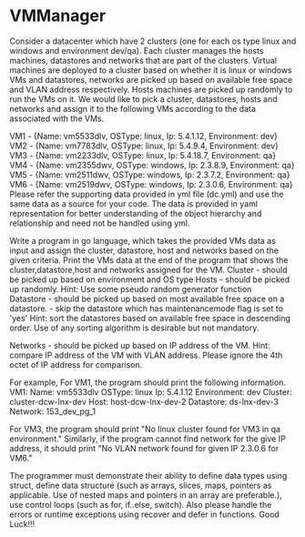 # VMManager

Consider a datacenter which have 2 clusters (one for each os type linux and windows and environment dev/qa). Each cluster manages the hosts machines, datastores and networks that are part of the clusters. Virtual machines are deployed to a cluster based on whether it is linux or windows VMs and datastores, networks are picked up based on available free space and VLAN address respectively. Hosts machines are picked up randomly to run the VMs on it.
We would like to pick a cluster,  datastores, hosts and networks and assign it to the following VMs according to the data associated with the VMs.

VM1 - {Name: vm5533dlv, OSType: linux, Ip: 5.4.1.12, Environment: dev}      
VM2 - {Name: vm7783dlv, OSType: linux, Ip: 5.4.9.4, Environment: dev}      
VM3 - {Name: vm2233dlv, OSType: linux, Ip: 5.4.18.7, Environment: qa}     
VM4 - {Name: vm2355dwv, OSType: windows, Ip: 2.3.8.9, Environment: qa}      
VM5 - {Name: vm2511dwv, OSType: windows, Ip: 2.3.7.2, Environment: qa}      
VM6 - {Name: vm2519dwv, OSType: windows, Ip: 2.3.0.6, Environment: qa}  
Please refer the supporting data provided in yml file (dc.yml) and use the same data as a source for your code. The data is provided in yaml representation for better understanding of the object hierarchy and relationship and need not be handled using yml.    


Write a program in go language, which takes the provided VMs data as input and assign the cluster, datastore, host and networks based on the given criteria. Print the VMs data at the end of the program that shows the cluster,datastore,host and networks assigned for the VM.
Cluster - should be picked up based on environment and OS type
Hosts   - should be picked up randomly. 
                Hint: Use some pseudo random generator function       
Datastore - should be picked up based on most available free space on a datastore. 
                  - skip the datastore which has maintenancemode flag is set to 'yes'
                   Hint: sort the datastores based on available free space in descending order. Use of any sorting  algorithm is desirable but not mandatory.
            
Networks - should be picked up based on IP address of the VM. Hint: compare IP address of the VM with VLAN address. Please ignore the 4th octet of IP address for comparison.

For example, For VM1, the program should print the following information.
VM1:
Name: vm5533dlv
OSType: linux
Ip: 5.4.1.12
Environment: dev
Cluster: cluster-dcw-lnx-dev
Host: host-dcw-lnx-dev-2
Datastore: ds-lnx-dev-3
Network: 153_dev_pg_1

For VM3, the program should print "No linux cluster found for VM3 in qa environment."
Similarly, if the program cannot find network for the give IP address, it should print "No VLAN network found for given IP 2.3.0.6 for VM6."

The programmer must demonstrate their ability to define data types using struct, define data structure (such as arrays, slices, maps, pointers as applicable. Use of nested maps and pointers in an array are preferable.), use control loops (such as for, if..else, switch). Also please handle the errors or runtime exceptions using recover and defer in functions. 
Good Luck!!!
